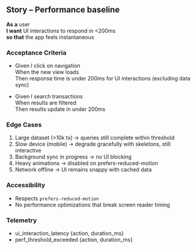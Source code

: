 ## Story – Performance baseline

**As a** user  
**I want** UI interactions to respond in <200ms  
**so that** the app feels instantaneous

### Acceptance Criteria

- Given I click on navigation  
  When the new view loads  
  Then response time is under 200ms for UI interactions (excluding data sync)

- Given I search transactions  
  When results are filtered  
  Then results update in under 200ms

### Edge Cases

1. Large dataset (>10k tx) → queries still complete within threshold
2. Slow device (mobile) → degrade gracefully with skeletons, still interactive
3. Background sync in progress → no UI blocking
4. Heavy animations → disabled on prefers-reduced-motion
5. Network offline → UI remains snappy with cached data

### Accessibility

- Respects `prefers-reduced-motion`
- No performance optimizations that break screen reader timing

### Telemetry

- ui_interaction_latency {action, duration_ms}
- perf_threshold_exceeded {action, duration_ms}
